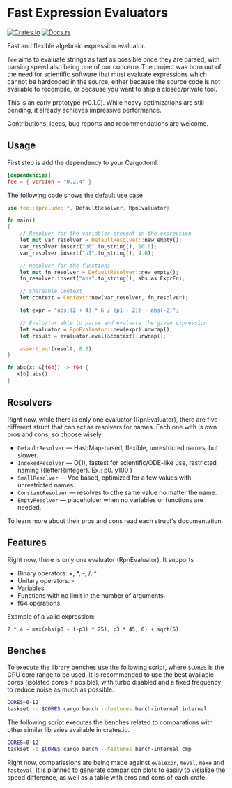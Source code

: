 # Fast Expression Evaluators

[![Crates.io](https://img.shields.io/crates/v/fee.svg)](https://crates.io/crates/fee)
[![Docs.rs](https://docs.rs/fee/badge.svg)](https://docs.rs/fee)


Fast and flexible algebraic expression evaluator.

`fee` aims to evaluate strings as fast as possible once they are 
parsed, with parsing speed also being one of our concerns.The 
project was born out of the need for scientific software 
that must evaluate expressions which cannot be hardcoded in the 
source, either because the source code is not available to 
recompile, or because you want to ship a closed/private tool.

This is an early prototype (v0.1.0). While heavy optimizations
are still pending, it already achieves impressive performance.

Contributions, ideas, bug reports and recommendations are welcome.

## Usage

First step is add the dependency to your Cargo.toml.

```toml
[dependencies]
fee = { version = "0.2.4" }
```

The following code shows the default use case

```rust
use fee::{prelude::*, DefaultResolver, RpnEvaluator};

fn main()
{
    // Resolver for the variables present in the expression
    let mut var_resolver = DefaultResolver::new_empty();
    var_resolver.insert("p0".to_string(), 10.0);
    var_resolver.insert("p1".to_string(), 4.0);

    // Resolver for the functions
    let mut fn_resolver = DefaultResolver::new_empty();
    fn_resolver.insert("abs".to_string(), abs as ExprFn);

    // Shareable Context
    let context = Context::new(var_resolver, fn_resolver);

    let expr = "abs((2 + 4) * 6 / (p1 + 2)) + abs(-2)";

    // Evaluator able to parse and evaluate the given expression
    let evaluator = RpnEvaluator::new(expr).unwrap();
    let result = evaluator.eval(&context).unwrap();

    assert_eq!(result, 8.0);
}

fn abs(x: &[f64]) -> f64 {
   x[0].abs()
}
```

## Resolvers

Right now, while there is only one evaluator (RpnEvaluator),
there are five different struct that can act as resolvers for
names. Each one with is own pros and cons, so choose wisely:

- `DefaultResolver` — HashMap-based, flexible, unrestricted names, but slower.
- `IndexedResolver` — O(1), fastest for scientific/ODE-like use, restricted naming
({letter}{integer}. Ex.: p0. y100 )
- `SmallResolver` — Vec based, optimized for a few values with unrestricted names.
- `ConstantResolver` — resolves to cthe same value no matter the name.
- `EmptyResolver` — placeholder when no variables or functions are needed.

To learn more about their pros and cons read each struct's documentation.

## Features

Right now, there is only one evaluator (RpnEvaluator). It supports

- Binary operators: +, \*, -, /, ^
- Unitary operators: -
- Variables
- Functions with no limit in the number of arguments.
- f64 operations.

Example of a valid expression:

```
2 * 4 - max(abs(p0 + (-p3) * 25), p3 * 45, 0) + sqrt(5)
```

## Benches

To execute the library benches use the following script, where `$CORES` is the
CPU core range to be used. It is recommended to use the best available cores
(isolated cores if posible), with turbo disabled and a fixed frequency to reduce
noise as much as possible.

```bash
CORES=0-12
taskset -c $CORES cargo bench --features bench-internal internal
```

The following script executes the benches related to comparations with
other similar libraries available in crates.io.

```bash
CORES=0-12
taskset -c $CORES cargo bench --features bench-internal cmp
```

Right now, comparissions are being made against `evalexpr`, `meval`, `mexe` and `fasteval`.
It is planned to generate comparison plots to easily to visialize the speed difference,
as well as a table with pros and cons of each crate.
